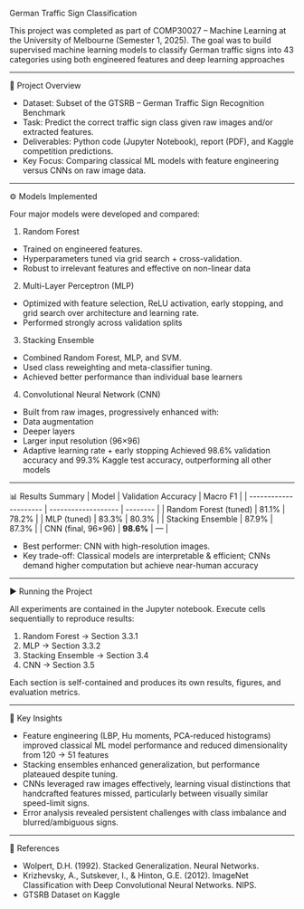 German Traffic Sign Classification 

This project was completed as part of COMP30027 – Machine Learning at the University of Melbourne (Semester 1, 2025).
The goal was to build supervised machine learning models to classify German traffic signs into 43 categories using both engineered features and deep learning approaches

--- 
📖 Project Overview

* Dataset: Subset of the GTSRB – German Traffic Sign Recognition Benchmark
* Task: Predict the correct traffic sign class given raw images and/or extracted features.
* Deliverables: Python code (Jupyter Notebook), report (PDF), and Kaggle competition predictions.
* Key Focus: Comparing classical ML models with feature engineering versus CNNs on raw image data.

---
⚙️ Models Implemented

Four major models were developed and compared:

1) Random Forest

* Trained on engineered features.
* Hyperparameters tuned via grid search + cross-validation.
* Robust to irrelevant features and effective on non-linear data


2) Multi-Layer Perceptron (MLP)

* Optimized with feature selection, ReLU activation, early stopping, and grid search over architecture and learning rate.
* Performed strongly across validation splits

3) Stacking Ensemble

* Combined Random Forest, MLP, and SVM.
* Used class reweighting and meta-classifier tuning.
* Achieved better performance than individual base learners

4) Convolutional Neural Network (CNN)
* Built from raw images, progressively enhanced with:
* Data augmentation
* Deeper layers
* Larger input resolution (96×96)
* Adaptive learning rate + early stopping
Achieved 98.6% validation accuracy and 99.3% Kaggle test accuracy, outperforming all other models

---
📊 Results Summary
| Model                 | Validation Accuracy | Macro F1 |
| --------------------- | ------------------- | -------- |
| Random Forest (tuned) | 81.1%               | 78.2%    |
| MLP (tuned)           | 83.3%               | 80.3%    |
| Stacking Ensemble     | 87.9%               | 87.3%    |
| CNN (final, 96×96)    | **98.6%**           | —        |
* Best performer: CNN with high-resolution images.
* Key trade-off: Classical models are interpretable & efficient; CNNs demand higher computation but achieve near-human accuracy

---
▶️ Running the Project

All experiments are contained in the Jupyter notebook.
Execute cells sequentially to reproduce results:

1) Random Forest → Section 3.3.1
2) MLP → Section 3.3.2
3) Stacking Ensemble → Section 3.4
4) CNN → Section 3.5

Each section is self-contained and produces its own results, figures, and evaluation metrics.

---
🧩 Key Insights

* Feature engineering (LBP, Hu moments, PCA-reduced histograms) improved classical ML model performance and reduced dimensionality from 120 → 51 features
* Stacking ensembles enhanced generalization, but performance plateaued despite tuning.
* CNNs leveraged raw images effectively, learning visual distinctions that handcrafted features missed, particularly between visually similar speed-limit signs.
* Error analysis revealed persistent challenges with class imbalance and blurred/ambiguous signs.

---
📑 References
* Wolpert, D.H. (1992). Stacked Generalization. Neural Networks.
* Krizhevsky, A., Sutskever, I., & Hinton, G.E. (2012). ImageNet Classification with Deep Convolutional Neural Networks. NIPS.
* GTSRB Dataset on Kaggle


